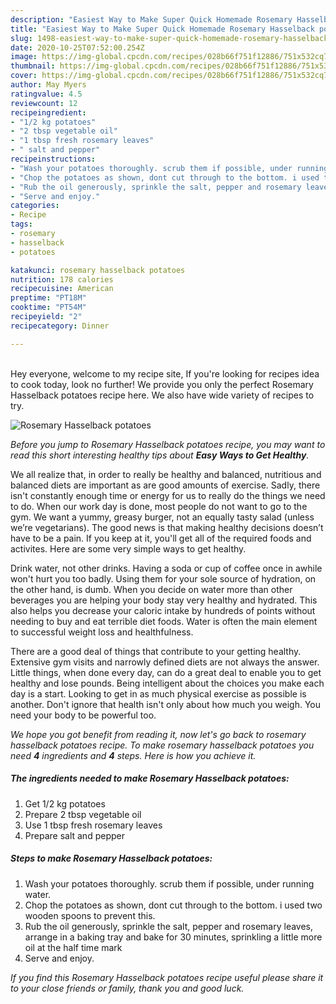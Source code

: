 ```yaml
---
description: "Easiest Way to Make Super Quick Homemade Rosemary Hasselback potatoes"
title: "Easiest Way to Make Super Quick Homemade Rosemary Hasselback potatoes"
slug: 1498-easiest-way-to-make-super-quick-homemade-rosemary-hasselback-potatoes
date: 2020-10-25T07:52:00.254Z
image: https://img-global.cpcdn.com/recipes/028b66f751f12886/751x532cq70/rosemary-hasselback-potatoes-recipe-main-photo.jpg
thumbnail: https://img-global.cpcdn.com/recipes/028b66f751f12886/751x532cq70/rosemary-hasselback-potatoes-recipe-main-photo.jpg
cover: https://img-global.cpcdn.com/recipes/028b66f751f12886/751x532cq70/rosemary-hasselback-potatoes-recipe-main-photo.jpg
author: May Myers
ratingvalue: 4.5
reviewcount: 12
recipeingredient:
- "1/2 kg potatoes"
- "2 tbsp vegetable oil"
- "1 tbsp fresh rosemary leaves"
- " salt and pepper"
recipeinstructions:
- "Wash your potatoes thoroughly. scrub them if possible, under running water."
- "Chop the potatoes as shown, dont cut through to the bottom. i used two wooden spoons to prevent this."
- "Rub the oil generously, sprinkle the salt, pepper and rosemary leaves, arrange in a baking tray and bake for 30 minutes, sprinkling a little more oil at the half time mark"
- "Serve and enjoy."
categories:
- Recipe
tags:
- rosemary
- hasselback
- potatoes

katakunci: rosemary hasselback potatoes 
nutrition: 178 calories
recipecuisine: American
preptime: "PT18M"
cooktime: "PT54M"
recipeyield: "2"
recipecategory: Dinner

---
```

<br>
Hey everyone, welcome to my recipe site, If you're looking for recipes idea to cook today, look no further! We provide you only the perfect Rosemary Hasselback potatoes recipe here. We also have wide variety of recipes to try.
<br>


![Rosemary Hasselback potatoes](https://img-global.cpcdn.com/recipes/028b66f751f12886/751x532cq70/rosemary-hasselback-potatoes-recipe-main-photo.jpg)

<i>Before you jump to Rosemary Hasselback potatoes recipe, you may want to read this short interesting healthy tips about <strong>Easy Ways to Get Healthy</strong>.</i>

We all realize that, in order to really be healthy and balanced, nutritious and balanced diets are important as are good amounts of exercise. Sadly, there isn't constantly enough time or energy for us to really do the things we need to do. When our work day is done, most people do not want to go to the gym. We want a yummy, greasy burger, not an equally tasty salad (unless we’re vegetarians). The good news is that making healthy decisions doesn’t have to be a pain. If you keep at it, you'll get all of the required foods and activites. Here are some very simple ways to get healthy.

Drink water, not other drinks. Having a soda or cup of coffee once in awhile won't hurt you too badly. Using them for your sole source of hydration, on the other hand, is dumb. When you decide on water more than other beverages you are helping your body stay very healthy and hydrated. This also helps you decrease your caloric intake by hundreds of points without needing to buy and eat terrible diet foods. Water is often the main element to successful weight loss and healthfulness.

There are a good deal of things that contribute to your getting healthy. Extensive gym visits and narrowly defined diets are not always the answer. Little things, when done every day, can do a great deal to enable you to get healthy and lose pounds. Being intelligent about the choices you make each day is a start. Looking to get in as much physical exercise as possible is another. Don't ignore that health isn't only about how much you weigh. You need your body to be powerful too. 


<i>We hope you got benefit from reading it, now let's go back to rosemary hasselback potatoes recipe. To make rosemary hasselback potatoes you need <strong>4</strong> ingredients and <strong>4</strong> steps. Here is how you achieve it.
</i>

##### The ingredients needed to make Rosemary Hasselback potatoes:

1. Get 1/2 kg potatoes
1. Prepare 2 tbsp vegetable oil
1. Use 1 tbsp fresh rosemary leaves
1. Prepare  salt and pepper


##### Steps to make Rosemary Hasselback potatoes:

1. Wash your potatoes thoroughly. scrub them if possible, under running water.
1. Chop the potatoes as shown, dont cut through to the bottom. i used two wooden spoons to prevent this.
1. Rub the oil generously, sprinkle the salt, pepper and rosemary leaves, arrange in a baking tray and bake for 30 minutes, sprinkling a little more oil at the half time mark
1. Serve and enjoy.


<i>If you find this Rosemary Hasselback potatoes recipe useful please share it to your close friends or family, thank you and good luck.</i>
